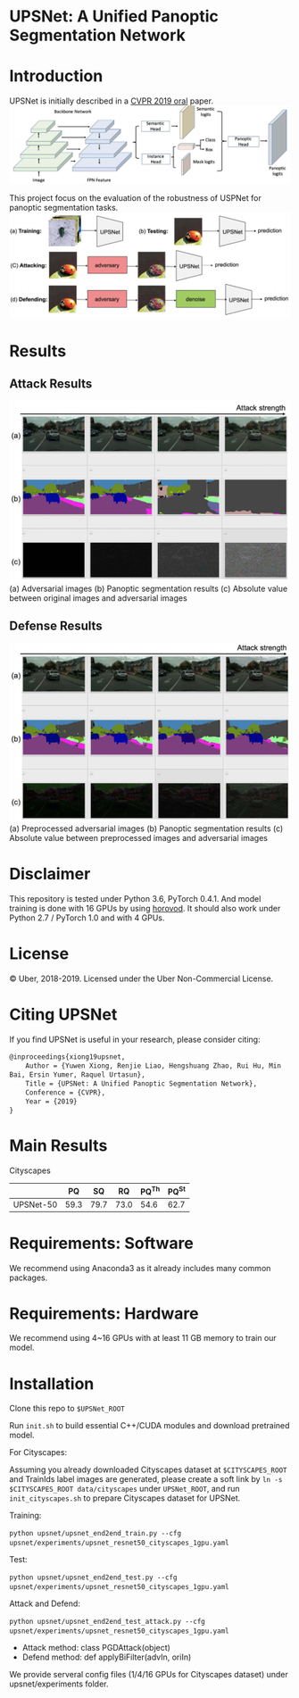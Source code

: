 # UPSNet: A Unified Panoptic Segmentation Network

# Introduction
UPSNet is initially described in a [CVPR 2019 oral](https://arxiv.org/abs/1901.03784) paper. 
![UPSnet](https://github.com/Shuoxuan/Panoptic-Segmentation-Robustness/blob/master/images/UPSnet.jpg)

This project focus on the evaluation of the robustness of USPNet for panoptic segmentation tasks.
![pipeline](https://github.com/Shuoxuan/Panoptic-Segmentation-Robustness/blob/master/images/pipeline.jpg)

# Results
## Attack Results
![Attack](https://github.com/Shuoxuan/Panoptic-Segmentation-Robustness/blob/master/images/Attack.jpg)
(a) Adversarial images
(b) Panoptic segmentation results
(c) Absolute value between original images and adversarial images

## Defense Results
![Defense](https://github.com/Shuoxuan/Panoptic-Segmentation-Robustness/blob/master/images/Defense.jpg)
(a) Preprocessed adversarial images
(b) Panoptic segmentation results
(c) Absolute value between preprocessed images and adversarial images


# Disclaimer

This repository is tested under Python 3.6, PyTorch 0.4.1. And model training is done with 16 GPUs by using [horovod](https://github.com/horovod/horovod). It should also work under Python 2.7 / PyTorch 1.0 and with 4 GPUs.

# License
© Uber, 2018-2019. Licensed under the Uber Non-Commercial License.

# Citing UPSNet

If you find UPSNet is useful in your research, please consider citing:
```
@inproceedings{xiong19upsnet,
    Author = {Yuwen Xiong, Renjie Liao, Hengshuang Zhao, Rui Hu, Min Bai, Ersin Yumer, Raquel Urtasun},
    Title = {UPSNet: A Unified Panoptic Segmentation Network},
    Conference = {CVPR},
    Year = {2019}
}
```


# Main Results

Cityscapes

|                | PQ   | SQ   | RQ   | PQ<sup>Th</sup> | PQ<sup>St</sup> |
|----------------|------|------|------|-----------------|-----------------|
| UPSNet-50      | 59.3 | 79.7 | 73.0 | 54.6            | 62.7            |

# Requirements: Software

We recommend using Anaconda3 as it already includes many common packages.


# Requirements: Hardware

We recommend using 4~16 GPUs with at least 11 GB memory to train our model.

# Installation

Clone this repo to `$UPSNet_ROOT`

Run `init.sh` to build essential C++/CUDA modules and download pretrained model.

For Cityscapes:

Assuming you already downloaded Cityscapes dataset at `$CITYSCAPES_ROOT` and TrainIds label images are generated, please create a soft link by `ln -s $CITYSCAPES_ROOT data/cityscapes` under `UPSNet_ROOT`, and run `init_cityscapes.sh` to prepare Cityscapes dataset for UPSNet.

Training:

`python upsnet/upsnet_end2end_train.py --cfg upsnet/experiments/upsnet_resnet50_cityscapes_1gpu.yaml`

Test:

`python upsnet/upsnet_end2end_test.py --cfg upsnet/experiments/upsnet_resnet50_cityscapes_1gpu.yaml`

Attack and Defend:

`python upsnet/upsnet_end2end_test_attack.py --cfg upsnet/experiments/upsnet_resnet50_cityscapes_1gpu.yaml`
- Attack method: class PGDAttack(object)
- Defend method: def applyBiFilter(advIn, oriIn)

We provide serveral config files (1/4/16 GPUs for Cityscapes dataset) under upsnet/experiments folder.

